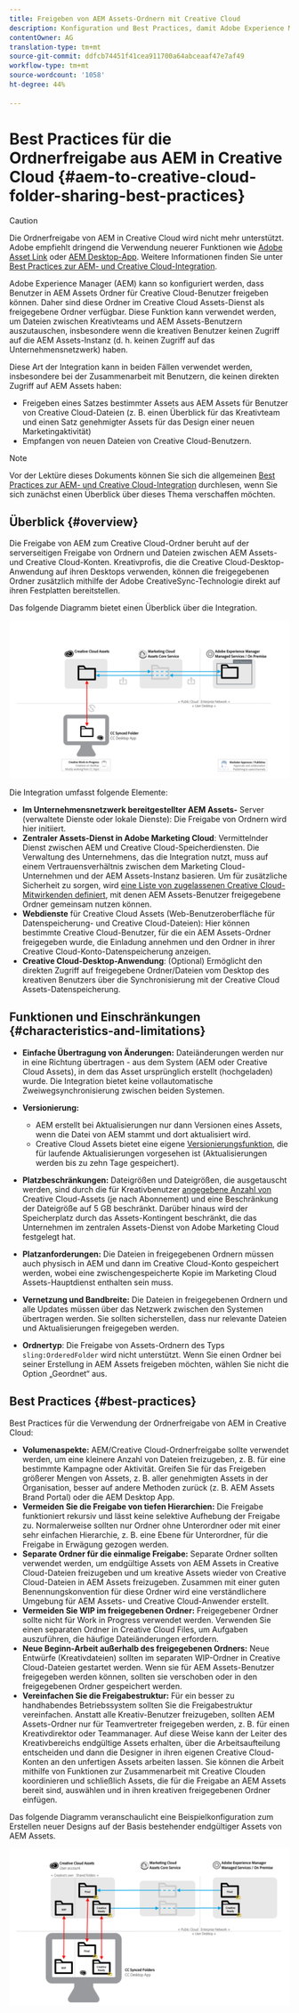 ```yaml
---
title: Freigeben von AEM Assets-Ordnern mit Creative Cloud
description: Konfiguration und Best Practices, damit Adobe Experience Manager Assets-Benutzer Asset-Ordner mit Adobe Creative Cloud-Benutzern austauschen können.
contentOwner: AG
translation-type: tm+mt
source-git-commit: ddfcb74451f41cea911700a64abceaaf47e7af49
workflow-type: tm+mt
source-wordcount: '1058'
ht-degree: 44%

---
```



# Best Practices für die Ordnerfreigabe aus AEM in Creative Cloud {#aem-to-creative-cloud-folder-sharing-best-practices}

>[!CAUTION]
>
>Die Ordnerfreigabe von AEM in Creative Cloud wird nicht mehr unterstützt. Adobe empfiehlt dringend die Verwendung neuerer Funktionen wie [Adobe Asset Link](https://helpx.adobe.com/de/enterprise/using/adobe-asset-link.html) oder [AEM Desktop-App](https://helpx.adobe.com/de/experience-manager/desktop-app/aem-desktop-app.html). Weitere Informationen finden Sie unter [Best Practices zur AEM- und Creative Cloud-Integration](/help/assets/aem-cc-integration-best-practices.md).

Adobe Experience Manager (AEM) kann so konfiguriert werden, dass Benutzer in AEM Assets Ordner für Creative Cloud-Benutzer freigeben können. Daher sind diese Ordner im Creative Cloud Assets-Dienst als freigegebene Ordner verfügbar. Diese Funktion kann verwendet werden, um Dateien zwischen Kreativteams und AEM Assets-Benutzern auszutauschen, insbesondere wenn die kreativen Benutzer keinen Zugriff auf die AEM Assets-Instanz (d. h. keinen Zugriff auf das Unternehmensnetzwerk) haben.

Diese Art der Integration kann in beiden Fällen verwendet werden, insbesondere bei der Zusammenarbeit mit Benutzern, die keinen direkten Zugriff auf AEM Assets haben:

* Freigeben eines Satzes bestimmter Assets aus AEM Assets für Benutzer von Creative Cloud-Dateien (z. B. einen Überblick für das Kreativteam und einen Satz genehmigter Assets für das Design einer neuen Marketingaktivität)
* Empfangen von neuen Dateien von Creative Cloud-Benutzern.

>[!NOTE]
>
>Vor der Lektüre dieses Dokuments können Sie sich die allgemeinen [Best Practices zur AEM- und Creative Cloud-Integration](aem-cc-integration-best-practices.md) durchlesen, wenn Sie sich zunächst einen Überblick über dieses Thema verschaffen möchten.

## Überblick {#overview}

Die Freigabe von AEM zum Creative Cloud-Ordner beruht auf der serverseitigen Freigabe von Ordnern und Dateien zwischen AEM Assets- und Creative Cloud-Konten. Kreativprofis, die die Creative Cloud-Desktop-Anwendung auf ihren Desktops verwenden, können die freigegebenen Ordner zusätzlich mithilfe der Adobe CreativeSync-Technologie direkt auf ihren Festplatten bereitstellen.

Das folgende Diagramm bietet einen Überblick über die Integration.

![chlimage_1-406](assets/chlimage_1-406.png)

Die Integration umfasst folgende Elemente:

* **Im Unternehmensnetzwerk bereitgestellter AEM Assets-** Server (verwaltete Dienste oder lokale Dienste): Die Freigabe von Ordnern wird hier initiiert.
* **Zentraler Assets-Dienst in Adobe Marketing Cloud**: Vermittelnder Dienst zwischen AEM und Creative Cloud-Speicherdiensten. Die Verwaltung des Unternehmens, das die Integration nutzt, muss auf einem Vertrauensverhältnis zwischen dem Marketing Cloud-Unternehmen und der AEM Assets-Instanz basieren. Um für zusätzliche Sicherheit zu sorgen, wird [eine Liste von zugelassenen Creative Cloud-Mitwirkenden definiert](https://experienceleague.adobe.com/docs/core-services/interface/assets/t-admin-add-cc-user.html?lang=en#assets), mit denen AEM Assets-Benutzer freigegebene Ordner gemeinsam nutzen können.
* **Webdienste**  für Creative Cloud Assets (Web-Benutzeroberfläche für Datenspeicherung- und Creative Cloud-Dateien): Hier können bestimmte Creative Cloud-Benutzer, für die ein AEM Assets-Ordner freigegeben wurde, die Einladung annehmen und den Ordner in ihrer Creative Cloud-Konto-Datenspeicherung anzeigen.
* **Creative Cloud-Desktop-Anwendung**: (Optional) Ermöglicht den direkten Zugriff auf freigegebene Ordner/Dateien vom Desktop des kreativen Benutzers über die Synchronisierung mit der Creative Cloud Assets-Datenspeicherung.

## Funktionen und Einschränkungen {#characteristics-and-limitations}

* **Einfache Übertragung von Änderungen:** Dateiänderungen werden nur in eine Richtung übertragen - aus dem System (AEM oder Creative Cloud Assets), in dem das Asset ursprünglich erstellt (hochgeladen) wurde. Die Integration bietet keine vollautomatische Zweiwegsynchronisierung zwischen beiden Systemen.

* **Versionierung:**

   * AEM erstellt bei Aktualisierungen nur dann Versionen eines Assets, wenn die Datei von AEM stammt und dort aktualisiert wird.
   * Creative Cloud Assets bietet eine eigene [Versionierungsfunktion](https://helpx.adobe.com/de/creative-cloud/help/versioning-faq.html), die für laufende Aktualisierungen vorgesehen ist (Aktualisierungen werden bis zu zehn Tage gespeichert).

* **Platzbeschränkungen:** Dateigrößen und Dateigrößen, die ausgetauscht werden, sind durch die für Kreativbenutzer  [angegebene Anzahl von ](https://helpx.adobe.com/de/creative-cloud/kb/file-storage-quota.html) Creative Cloud-Assets (je nach Abonnement) und eine Beschränkung der Dateigröße auf 5 GB beschränkt. Darüber hinaus wird der Speicherplatz durch das Assets-Kontingent beschränkt, die das Unternehmen im zentralen Assets-Dienst von Adobe Marketing Cloud festgelegt hat.

* **Platzanforderungen:** Die Dateien in freigegebenen Ordnern müssen auch physisch in AEM und dann im Creative Cloud-Konto gespeichert werden, wobei eine zwischengespeicherte Kopie im Marketing Cloud Assets-Hauptdienst enthalten sein muss.
* **Vernetzung und Bandbreite:** Die Dateien in freigegebenen Ordnern und alle Updates müssen über das Netzwerk zwischen den Systemen übertragen werden. Sie sollten sicherstellen, dass nur relevante Dateien und Aktualisierungen freigegeben werden.
* **Ordnertyp**: Die Freigabe von Assets-Ordnern des Typs `sling:OrderedFolder` wird nicht unterstützt. Wenn Sie einen Ordner bei seiner Erstellung in AEM Assets freigeben möchten, wählen Sie nicht die Option „Geordnet“ aus.

## Best Practices {#best-practices}

Best Practices für die Verwendung der Ordnerfreigabe von AEM in Creative Cloud:

* **Volumenaspekte:** AEM/Creative Cloud-Ordnerfreigabe sollte verwendet werden, um eine kleinere Anzahl von Dateien freizugeben, z. B. für eine bestimmte Kampagne oder Aktivität. Greifen Sie für das Freigeben größerer Mengen von Assets, z. B. aller genehmigten Assets in der Organisation, besser auf andere Methoden zurück (z. B. AEM Assets Brand Portal) oder die AEM Desktop App.
* **Vermeiden Sie die Freigabe von tiefen Hierarchien:** Die Freigabe funktioniert rekursiv und lässt keine selektive Aufhebung der Freigabe zu. Normalerweise sollten nur Ordner ohne Unterordner oder mit einer sehr einfachen Hierarchie, z. B. eine Ebene für Unterordner, für die Freigabe in Erwägung gezogen werden.
* **Separate Ordner für die einmalige Freigabe:** Separate Ordner sollten verwendet werden, um endgültige Assets von AEM Assets in Creative Cloud-Dateien freizugeben und um kreative Assets wieder von Creative Cloud-Dateien in AEM Assets freizugeben. Zusammen mit einer guten Benennungskonvention für diese Ordner wird eine verständlichere Umgebung für AEM Assets- und Creative Cloud-Anwender erstellt.
* **Vermeiden Sie WIP im freigegebenen Ordner:** Freigegebener Ordner sollte nicht für Work in Progress verwendet werden. Verwenden Sie einen separaten Ordner in Creative Cloud Files, um Aufgaben auszuführen, die häufige Dateiänderungen erfordern.
* **Neue Beginn-Arbeit außerhalb des freigegebenen Ordners:** Neue Entwürfe (Kreativdateien) sollten im separaten WIP-Ordner in Creative Cloud-Dateien gestartet werden. Wenn sie für AEM Assets-Benutzer freigegeben werden können, sollten sie verschoben oder in den freigegebenen Ordner gespeichert werden.
* **Vereinfachen Sie die Freigabestruktur:** Für ein besser zu handhabendes Betriebssystem sollten Sie die Freigabestruktur vereinfachen. Anstatt alle Kreativ-Benutzer freizugeben, sollten AEM Assets-Ordner nur für Teamvertreter freigegeben werden, z. B. für einen Kreativdirektor oder Teammanager. Auf diese Weise kann der Leiter des Kreativbereichs endgültige Assets erhalten, über die Arbeitsaufteilung entscheiden und dann die Designer in ihren eigenen Creative Cloud-Konten an den unfertigen Assets arbeiten lassen. Sie können die Arbeit mithilfe von Funktionen zur Zusammenarbeit mit Creative Clouden koordinieren und schließlich Assets, die für die Freigabe an AEM Assets bereit sind, auswählen und in ihren kreativen freigegebenen Ordner einfügen.

Das folgende Diagramm veranschaulicht eine Beispielkonfiguration zum Erstellen neuer Designs auf der Basis bestehender endgültiger Assets von AEM Assets.

![chlimage_1-407](assets/chlimage_1-407.png)
